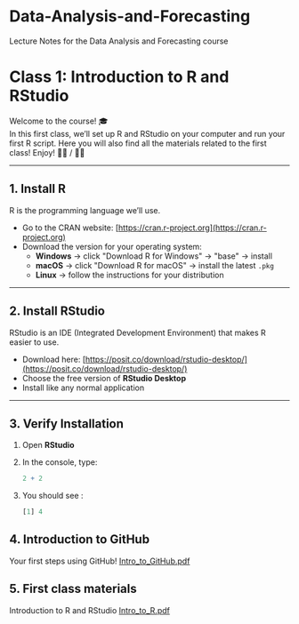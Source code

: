 # Data-Analysis-and-Forecasting
Lecture Notes for the Data Analysis and Forecasting course

# Class 1: Introduction to R and RStudio

Welcome to the course! 🎓  
In this first class, we’ll set up R and RStudio on your computer and run your first R script. Here you will also find all the materials related to the first class!
Enjoy! 👨‍💻 / 👩‍💻

---

## 1. Install R
R is the programming language we’ll use.  

- Go to the CRAN website: [https://cran.r-project.org](https://cran.r-project.org)  
- Download the version for your operating system:
  - **Windows** → click "Download R for Windows" → "base" → install
  - **macOS** → click "Download R for macOS" → install the latest `.pkg`
  - **Linux** → follow the instructions for your distribution  

---

## 2. Install RStudio
RStudio is an IDE (Integrated Development Environment) that makes R easier to use.  

- Download here: [https://posit.co/download/rstudio-desktop/](https://posit.co/download/rstudio-desktop/)  
- Choose the free version of **RStudio Desktop**  
- Install like any normal application  

---

## 3. Verify Installation
1. Open **RStudio**  
2. In the console, type:  

   ```r
   2 + 2
   ```
3. You should see :

   ```r
   [1] 4
   ```
## 4. Introduction to GitHub
Your first steps using GitHub! [Intro_to_GitHub.pdf](https://github.com/user-attachments/files/22593830/Intro_to_GitHub.pdf)

## 5. First class materials

Introduction to R and RStudio [Intro_to_R.pdf](https://github.com/user-attachments/files/22615530/TA_Class1_Updated_30.09.pdf)

